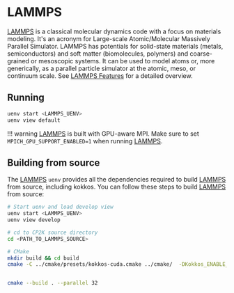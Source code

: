 # LAMMPS

[LAMMPS] is a classical molecular dynamics code with a focus on materials modeling. It's an acronym for Large-scale Atomic/Molecular Massively Parallel Simulator. LAMMPS has potentials for solid-state materials (metals, semiconductors) and soft matter (biomolecules, polymers) and coarse-grained or mesoscopic systems. It can be used to model atoms or, more generically, as a parallel particle simulator at the atomic, meso, or continuum scale. See [LAMMPS Features] for a detailed overview.

## Running

```bash
uenv start <LAMMPS_UENV>
uenv view default
```

!!! warning
    [LAMMPS] is built with GPU-aware MPI. Make sure to set `MPICH_GPU_SUPPORT_ENABLED=1` when running [LAMMPS].

## Building from source

The [LAMMPS] `uenv` provides all the dependencies required to build [LAMMPS] from source, including kokkos. You can follow these steps to build [LAMMPS] from source:

```bash
# Start uenv and load develop view
uenv start <LAMMPS_UENV>
uenv view develop

# cd to CP2K source directory
cd <PATH_TO_LAMMPS_SOURCE>

# CMake
mkdir build && cd build
cmake -C ../cmake/presets/kokkos-cuda.cmake ../cmake/  -DKokkos_ENABLE_IMPL_CUDA_MALLOC_ASYNC=OFF -DKokkos_ARCH_NATIVE=yes -DKokkos_ARCH_HOPPER90=yes


cmake --build . --parallel 32
```

[LAMMPS]: https://www.lammps.org/
[LAMMPS Features]: https://docs.lammps.org/Intro_features.html


